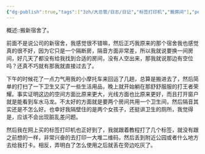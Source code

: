 ```yaml
---
{"dg-publish":true,"tags":["3zh/大总管/日志/日记","标签打印机","搬房间"],"permalink":"/2024.03.01搬了房间/","dgPassFrontmatter":true,"noteIcon":""}
---
```



概述::搬新宿舍了。

前面不是说公司的新宿舍，我感觉很不错嘛，然后正巧我原来的那个宿舍我也感觉真的很不好，因为它只是一个隔断房，隔音方面非常差，所以我就说要换一间房间，好几天了都没有给我找到合适的房间，没有人空出来，那我就说那边有空位吗？还真不巧就有那我就直接过去了。

下午的时候花了一点力气用我的小摩托车来回运了几趟，总算是搬进去了，然后简单的打扫了一下卫生又买了一些生活用品，晚上就开始躺在那舒舒服服的打王者荣耀。事实证明这边的空间方面比原来更大，光线方面也比原来更好，而且打开窗户就是能看到车水马龙。不太好的方面就是要两个房间共用一个卫生间，然后隔音其实还是不怎么好。也幸好我隔壁住的是两个女孩子，还挺讲卫生的厕所，我觉得是，应该不会出现脏乱差问题。

然后我在网上买的标签打印机也正好到了，我就跟着教程打了几个标签，就没有跟之前想的一样，非常兴奋的去打印一大堆二维码，然后丢到附近公园或者什么地方去给我打卡。相反，弄明白了怎么使用之后就丢在旁边吃灰了。